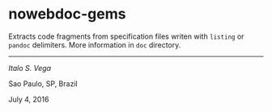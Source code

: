 # nowebdoc-gems

Extracts code fragments from specification files writen with `listing` or `pandoc` delimiters. More information in `doc` directory.

----

*Italo S. Vega*

Sao Paulo, SP, Brazil

July 4, 2016
